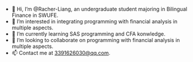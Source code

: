 - 👋 Hi, I’m @Racher-Liang, an undergraduate student majoring in Bilingual Finance in SWUFE.
- 👀 I’m interested in integrating programming with financial analysis in multiple aspects.
- 🌱 I’m currently learning SAS programming and CFA konwledge.
- 💞️ I’m looking to collaborate on programming with financial analysis in multiple aspects.
- 📫 Contact me at 3391626030@qq.com.

<!---
Racher-Liang/Racher-Liang is a ✨ special ✨ repository because its `README.md` (this file) appears on your GitHub profile.
You can click the Preview link to take a look at your changes.
--->
